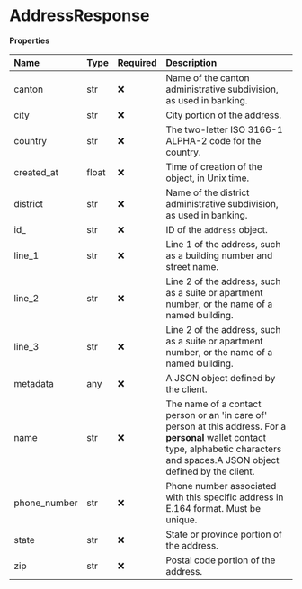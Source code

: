 # AddressResponse

**Properties**

| Name         | Type  | Required | Description                                                                                                                                                                           |
| :----------- | :---- | :------- | :------------------------------------------------------------------------------------------------------------------------------------------------------------------------------------ |
| canton       | str   | ❌       | Name of the canton administrative subdivision, as used in banking.                                                                                                                    |
| city         | str   | ❌       | City portion of the address.                                                                                                                                                          |
| country      | str   | ❌       | The two-letter ISO 3166-1 ALPHA-2 code for the country.                                                                                                                               |
| created_at   | float | ❌       | Time of creation of the object, in Unix time.                                                                                                                                         |
| district     | str   | ❌       | Name of the district administrative subdivision, as used in banking.                                                                                                                  |
| id\_         | str   | ❌       | ID of the `address` object.                                                                                                                                                           |
| line_1       | str   | ❌       | Line 1 of the address, such as a building number and street name.                                                                                                                     |
| line_2       | str   | ❌       | Line 2 of the address, such as a suite or apartment number, or the name of a named building.                                                                                          |
| line_3       | str   | ❌       | Line 2 of the address, such as a suite or apartment number, or the name of a named building.                                                                                          |
| metadata     | any   | ❌       | A JSON object defined by the client.                                                                                                                                                  |
| name         | str   | ❌       | The name of a contact person or an 'in care of' person at this address. For a **personal** wallet contact type, alphabetic characters and spaces.A JSON object defined by the client. |
| phone_number | str   | ❌       | Phone number associated with this specific address in E.164 format. Must be unique.                                                                                                   |
| state        | str   | ❌       | State or province portion of the address.                                                                                                                                             |
| zip          | str   | ❌       | Postal code portion of the address.                                                                                                                                                   |
